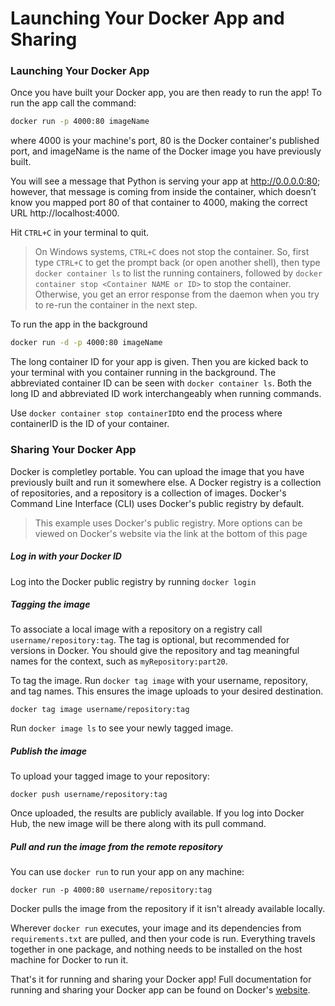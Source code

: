 # Launching Your Docker App and Sharing

### Launching Your Docker App
Once you have built your Docker app, you are then ready to run the app!  To run the app call the command:

```sh
docker run -p 4000:80 imageName
```
where 4000 is your machine's port, 80 is the Docker container's published port, and imageName is the name of the Docker image you have previously built.

You will see a message that Python is serving your app at http://0.0.0.0:80; however, that message is coming from inside the container, which doesn’t know you mapped port 80 of that container to 4000, making the correct URL http://localhost:4000.

Hit ```CTRL+C``` in your terminal to quit.

>On Windows systems, ```CTRL+C``` does not stop the container. So, first type ```CTRL+C``` to get the prompt back (or open another shell), then type ```docker container ls``` to list the running containers, followed by ```docker container stop <Container NAME or ID>``` to stop the container. Otherwise, you get an error response from the daemon when you try to re-run the container in the next step.


To run the app in the background
```sh
docker run -d -p 4000:80 imageName
```

The long container ID for your app is given. Then you are kicked back to your terminal with you container running in the background. The abbreviated container ID can be seen with ```docker container ls```. Both the long ID and abbreviated ID work interchangeably when running commands.

Use ```docker container stop containerID```to end the process where containerID is the ID of your container.

### Sharing Your Docker App
Docker is completley portable. You can upload the image that you have previously built and run it somewhere else. A Docker registry is a collection of repositories, and a repository is a collection of images. Docker's Command Line Interface (CLI) uses Docker's public registry by default. 
> This example uses Docker's public registry. More options can be viewed on Docker's website via the link at the bottom of this page

##### Log in with your Docker ID
Log into the Docker public registry by running ```docker login```

##### Tagging the image
To associate a local image with a repository on a registry call ```username/repository:tag```. The tag is optional, but recommended for versions in Docker. You should give the repository and tag meaningful names for the context, such as ```myRepository:part20```.

To tag the image. Run ```docker tag image``` with your username, repository, and tag names. This ensures the image uploads to your desired destination. 

```
docker tag image username/repository:tag
```

Run ```docker image ls``` to see your newly tagged image.

##### Publish the image
To upload your tagged image to your repository:

```
docker push username/repository:tag
```
Once uploaded, the results are publicly available. If you log into Docker Hub, the new image will be there along with its pull command.

##### Pull and run the image from the remote repository
You can use ```docker run``` to run your app on any machine:
```
docker run -p 4000:80 username/repository:tag
```
Docker pulls the image from the repository if it isn't already available locally.

Wherever ```docker run``` executes, your image and its dependencies from ```requirements.txt``` are pulled, and then your code is run. Everything travels together in one package, and nothing needs to be installed  on the host machine for Docker to run it.

That's it for running and sharing your Docker app! Full documentation for running and sharing your Docker app can be found on Docker's [website](https://docs.docker.com/get-started/part2/#run-the-app).
